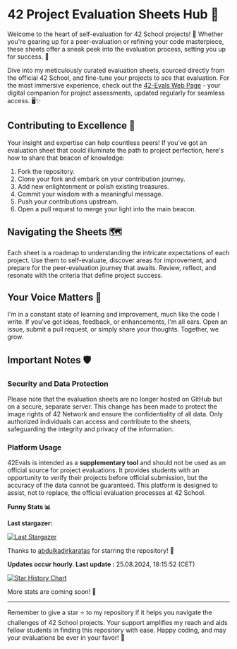 # 42 Project Evaluation Sheets Hub 🎯

Welcome to the heart of self-evaluation for 42 School projects! 📝 Whether you're gearing up for a peer-evaluation or refining your code masterpiece, these sheets offer a sneak peek into the evaluation process, setting you up for success. 🌟

Dive into my meticulously curated evaluation sheets, sourced directly from the official 42 School, and fine-tune your projects to ace that evaluation. For the most immersive experience, check out the [42-Evals Web Page](https://42evals.com) - your digital companion for project assessments, updated regularly for seamless access. 🖥️✨

## Contributing to Excellence 🤝

Your insight and expertise can help countless peers! If you've got an evaluation sheet that could illuminate the path to project perfection, here's how to share that beacon of knowledge:

1. Fork the repository.
2. Clone your fork and embark on your contribution journey.
3. Add new enlightenment or polish existing treasures.
4. Commit your wisdom with a meaningful message.
5. Push your contributions upstream.
6. Open a pull request to merge your light into the main beacon.

## Navigating the Sheets 🗺️

Each sheet is a roadmap to understanding the intricate expectations of each project. Use them to self-evaluate, discover areas for improvement, and prepare for the peer-evaluation journey that awaits. Review, reflect, and resonate with the criteria that define project success.

## Your Voice Matters 📢

I'm in a constant state of learning and improvement, much like the code I write. If you've got ideas, feedback, or enhancements, I'm all ears. Open an issue, submit a pull request, or simply share your thoughts. Together, we grow.

## Important Notes 🛡️

### Security and Data Protection
Please note that the evaluation sheets are no longer hosted on GitHub but on a secure, separate server. This change has been made to protect the image rights of 42 Network and ensure the confidentiality of all data. Only authorized individuals can access and contribute to the sheets, safeguarding the integrity and privacy of the information.

### Platform Usage
42Evals is intended as a **supplementary tool** and should not be used as an official source for project evaluations. It provides students with an opportunity to verify their projects before official submission, but the accuracy of the data cannot be guaranteed. This platform is designed to assist, not to replace, the official evaluation processes at 42 School.

<b>Funny Stats 📊</b>

  **Last stargazer:**

  <!--last_stargazer_start-->
  [![Last Stargazer](https://avatars.githubusercontent.com/u/122316106?v=4&s=250)](https://github.com/abdulkadirkaratas)
  <!--last_stargazer_end-->
  
  Thanks to <!--name_start-->[abdulkadirkaratas](https://github.com/abdulkadirkaratas)<!--name_end--> for starring the repository! 🎉

  **Updates occur hourly. Last update :** <!--date_start-->25.08.2024, 18:15:52<!--date_end--> (CET)

 [![Star History Chart](https://api.star-history.com/svg?repos=rphlr/42-Evals&type=Date)](https://star-history.com/#rphlr/42-Evals&Date)

  More stats are coming soon! 🤖

---

Remember to give a star ⭐ to my repository if it helps you navigate the challenges of 42 School projects. Your support amplifies my reach and aids fellow students in finding this repository with ease. Happy coding, and may your evaluations be ever in your favor! 🚀